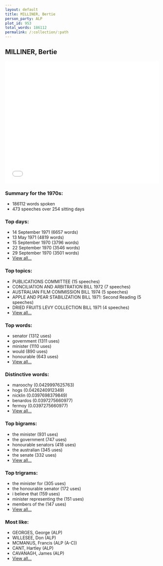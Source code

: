```yaml
---
layout: default
title: MILLINER, Bertie
person_party: ALP
plot_id: 953
total_words: 186112
permalink: /:collection/:path
---
```


## MILLINER, Bertie

<iframe width="100%" height="400" frameborder="0" scrolling="no" src="//plot.ly/~wragge/953.embed"></iframe>


### Summary for the 1970s:

* 186112 words spoken
* 473 speeches over 254 sitting days


### Top days:

* 14 September 1971 (6657 words)
* 13 May 1971 (4819 words)
* 15 September 1970 (3796 words)
* 22 September 1970 (3546 words)
* 29 September 1970 (3501 words)
* [View all...](days/)


### Top topics:

* PUBLICATIONS COMMITTEE (15 speeches)
* CONCILIATION AND ARBITRATION BILL 1972 (7 speeches)
* AUSTRALIAN FILM COMMISSION BILL 1974 (5 speeches)
* APPLE AND PEAR STABILIZATION BILL 1971: Second Reading (5 speeches)
* DRIED FRUITS LEVY COLLECTION BILL 1971 (4 speeches)
* [View all...](topics/)


### Top words:

* senator (1312 uses)
* government (1311 uses)
* minister (1110 uses)
* would (890 uses)
* honourable (643 uses)
* [View all...](words/)


### Distinctive words:

* maroochy (0.0429997625763)
* hogs (0.0426240912349)
* nicklin (0.0397698379849)
* benardos (0.0397275660977)
* fermoy (0.0397275660977)
* [View all...](sig_words/)


### Top bigrams:

* the minister (931 uses)
* the government (747 uses)
* honourable senators (418 uses)
* the australian (345 uses)
* the senate (332 uses)
* [View all...](bigrams/)


### Top trigrams:

* the minister for (305 uses)
* the honourable senator (172 uses)
* i believe that (159 uses)
* minister representing the (151 uses)
* members of the (147 uses)
* [View all...](trigrams/)


### Most like:

* GEORGES, George (ALP)
* WILLESEE, Don (ALP)
* MCMANUS, Francis (ALP (A-C))
* CANT, Hartley (ALP)
* CAVANAGH, James (ALP)
* [View all...](similarities/)
